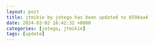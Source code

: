 ```yaml
---
layout: post
title: jtmikie by jotego has been updated to 659baa4
date: 2024-02-02 16:42:32 +0000
categories: [jotego, jtmikie]
tags: [update]
---
```


